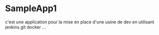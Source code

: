 # SampleApp1
c'est une application pour la mise en place d'une usine de dev en utilisant jenkins git docker ...
